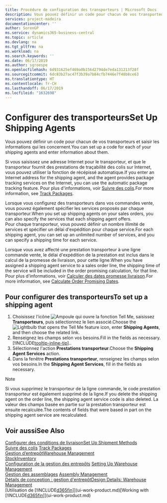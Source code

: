 ```yaml
---
title: Procédure de configuration des transporteurs | Microsoft Docs
description: Vous pouvez définir un code pour chacun de vos transporteurs et saisir les informations qui les concernent.
services: project-madeira
documentationcenter: ''
author: SorenGP
ms.service: dynamics365-business-central
ms.topic: article
ms.devlang: na
ms.tgt_pltfrm: na
ms.workload: na
ms.search.keywords: ''
ms.date: 06/17/2019
ms.author: sgroespe
ms.openlocfilehash: 6d931625ef469a0b156d2794de7eda131213f28f
ms.sourcegitcommit: 6dc83b27ac47f3b39a7b84cfb7446e7f48b8ce63
ms.translationtype: HT
ms.contentlocale: fr-CH
ms.lasthandoff: 06/17/2019
ms.locfileid: "1632698"
---
```

# <a name="set-up-shipping-agents"></a><span data-ttu-id="bb230-103">Configurer des transporteurs</span><span class="sxs-lookup"><span data-stu-id="bb230-103">Set Up Shipping Agents</span></span>
<span data-ttu-id="bb230-104">Vous pouvez définir un code pour chacun de vos transporteurs et saisir les informations qui les concernent.</span><span class="sxs-lookup"><span data-stu-id="bb230-104">You can set up a code for each of your shipping agents and enter information about them.</span></span>  

<span data-ttu-id="bb230-105">Si vous saisissez une adresse Internet pour le transporteur, et que le transporteur fournit des prestations de traçabilité des colis sur Internet, vous pouvez utiliser la fonction de récépissé automatique.</span><span class="sxs-lookup"><span data-stu-id="bb230-105">If you enter an Internet address for the shipping agent, and the agent provides package tracking services on the Internet, you can use the automatic package tracking feature.</span></span> <span data-ttu-id="bb230-106">Pour plus d'informations, voir [Suivre des colis](sales-how-track-packages.md).</span><span class="sxs-lookup"><span data-stu-id="bb230-106">For more information, see [Track Packages](sales-how-track-packages.md).</span></span>

<span data-ttu-id="bb230-107">Lorsque vous configurez des transporteurs dans vos commandes vente, vous pouvez également spécifier les services proposés par chaque transporteur.</span><span class="sxs-lookup"><span data-stu-id="bb230-107">When you set up shipping agents on your sales orders, you can also specify the services that each shipping agent offers.</span></span>  
<span data-ttu-id="bb230-108">Pour chaque transporteur, vous pouvez définir un nombre illimité de services et spécifier un délai d'expédition pour chaque service.</span><span class="sxs-lookup"><span data-stu-id="bb230-108">For each shipping agent, you can set up an unlimited number of services, and you can specify a shipping time for each service.</span></span>  

<span data-ttu-id="bb230-109">Lorsque vous avez affecté une prestation transporteur à une ligne commande vente, le délai d'expédition de la prestation est inclus dans le calcul de la promesse de livraison, pour cette ligne.</span><span class="sxs-lookup"><span data-stu-id="bb230-109">When you have assigned a shipping agent service to a sales order line, the shipping time of the service will be included in the order promising calculation, for that line.</span></span> <span data-ttu-id="bb230-110">Pour plus d'informations, voir [Calculer des dates promesse livraison](sales-how-to-calculate-order-promising-dates.md).</span><span class="sxs-lookup"><span data-stu-id="bb230-110">For more information, see [Calculate Order Promising Dates](sales-how-to-calculate-order-promising-dates.md).</span></span>

## <a name="to-set-up-a-shipping-agent"></a><span data-ttu-id="bb230-111">Pour configurer des transporteurs</span><span class="sxs-lookup"><span data-stu-id="bb230-111">To set up a shipping agent</span></span>  
1.  <span data-ttu-id="bb230-112">Choisissez l'icône ![Ampoule qui ouvre la fonction Tell Me](media/ui-search/search_small.png "Dites-moi ce que vous voulez faire"), saisissez **Transporteurs**, puis sélectionnez le lien associé.</span><span class="sxs-lookup"><span data-stu-id="bb230-112">Choose the ![Lightbulb that opens the Tell Me feature](media/ui-search/search_small.png "Tell me what you want to do") icon, enter **Shipping Agents**, and then choose the related link.</span></span>  
2.  <span data-ttu-id="bb230-113">Renseignez les champs selon vos besoins.</span><span class="sxs-lookup"><span data-stu-id="bb230-113">Fill in the fields as necessary.</span></span> [!INCLUDE[tooltip-inline-tip](includes/tooltip-inline-tip_md.md)]<span data-ttu-id="bb230-114">.</span><span class="sxs-lookup"><span data-stu-id="bb230-114">.</span></span>  
3.  <span data-ttu-id="bb230-115">Sélectionnez l'action **Prestations transporteur**.</span><span class="sxs-lookup"><span data-stu-id="bb230-115">Choose the **Shipping Agent Services** action.</span></span>
4. <span data-ttu-id="bb230-116">Dans la fenêtre **Prestations transporteur**, renseignez les champs selon vos besoins.</span><span class="sxs-lookup"><span data-stu-id="bb230-116">In the **Shipping Agent Services**, fill in the fields as necessary.</span></span>

> [!NOTE]  
>  <span data-ttu-id="bb230-117">Si vous supprimez le transporteur de la ligne commande, le code prestation transporteur est également supprimé de la ligne.</span><span class="sxs-lookup"><span data-stu-id="bb230-117">If you delete the shipping agent on the order line, the shipping agent service code is also deleted.</span></span> <span data-ttu-id="bb230-118">La valeur des champs basée en partie sur la prestation transporteur est ensuite recalculée.</span><span class="sxs-lookup"><span data-stu-id="bb230-118">The contents of fields that were based in part on the shipping agent service are recalculated.</span></span>  

## <a name="see-also"></a><span data-ttu-id="bb230-119">Voir aussi</span><span class="sxs-lookup"><span data-stu-id="bb230-119">See Also</span></span>
[<span data-ttu-id="bb230-120">Configurer des conditions de livraison</span><span class="sxs-lookup"><span data-stu-id="bb230-120">Set Up Shipment Methods</span></span>](sales-how-set-up-shipment-methods.md)  
<span data-ttu-id="bb230-121">[Suivre des colis](sales-how-track-packages.md)  </span><span class="sxs-lookup"><span data-stu-id="bb230-121">[Track Packages](sales-how-track-packages.md)  </span></span>  
[<span data-ttu-id="bb230-122">Gestion d’entrepôt</span><span class="sxs-lookup"><span data-stu-id="bb230-122">Warehouse Management</span></span>](warehouse-manage-warehouse.md)  
[<span data-ttu-id="bb230-123">Stock</span><span class="sxs-lookup"><span data-stu-id="bb230-123">Inventory</span></span>](inventory-manage-inventory.md)  
<span data-ttu-id="bb230-124">[Configuration de la gestion des entrepôts](warehouse-setup-warehouse.md)   </span><span class="sxs-lookup"><span data-stu-id="bb230-124">[Setting Up Warehouse Management](warehouse-setup-warehouse.md)   </span></span>  
<span data-ttu-id="bb230-125">[Gestion des assemblages](assembly-assemble-items.md)  </span><span class="sxs-lookup"><span data-stu-id="bb230-125">[Assembly Management](assembly-assemble-items.md)  </span></span>  
[<span data-ttu-id="bb230-126">Détails de conception : gestion d'entrepôt</span><span class="sxs-lookup"><span data-stu-id="bb230-126">Design Details: Warehouse Management</span></span>](design-details-warehouse-management.md)  
<span data-ttu-id="bb230-127">[Utilisation de [!INCLUDE[d365fin](includes/d365fin_md.md)]](ui-work-product.md)</span><span class="sxs-lookup"><span data-stu-id="bb230-127">[Working with [!INCLUDE[d365fin](includes/d365fin_md.md)]](ui-work-product.md)</span></span>  
